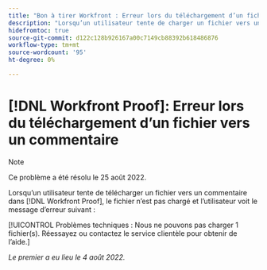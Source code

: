 ```yaml
---
title: "Bon à tirer Workfront : Erreur lors du téléchargement d’un fichier vers un commentaire"
description: "Lorsqu’un utilisateur tente de charger un fichier vers un commentaire dans [!DNL Workfront] Bon à tirer, le fichier ne se charge pas et l’utilisateur voit un message d’erreur."
hidefromtoc: true
source-git-commit: d122c128b926167a00c7149cb88392b618486876
workflow-type: tm+mt
source-wordcount: '95'
ht-degree: 0%

---
```



# [!DNL Workfront Proof]: Erreur lors du téléchargement d’un fichier vers un commentaire

>[!NOTE]
>
>Ce problème a été résolu le 25 août 2022.

Lorsqu’un utilisateur tente de télécharger un fichier vers un commentaire dans [!DNL Workfront Proof], le fichier n’est pas chargé et l’utilisateur voit le message d’erreur suivant :

[!UICONTROL Problèmes techniques : Nous ne pouvons pas charger 1 fichier(s). Réessayez ou contactez le service clientèle pour obtenir de l’aide.]

_Le premier a eu lieu le 4 août 2022._

